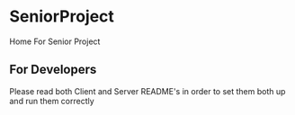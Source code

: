 # SeniorProject

Home For Senior Project 

## For Developers

Please read both Client and Server README's in order to set them both up and run them correctly 
